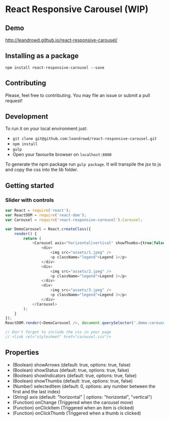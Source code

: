 # React Responsive Carousel (WIP)

## Demo
<http://leandrowd.github.io/react-responsive-carousel/>


## Installing as a package

`npm install react-responsive-carousel --save`


## Contributing

Please, feel free to contributing. You may file an issue or submit a pull request!


## Development

To run it on your local environment just: 

- `git clone git@github.com:leandrowd/react-responsive-carousel.git`
- `npm install`
- `gulp`
- Open your favourite browser on `localhost:8000`

To generate the npm package run `gulp package`. It will transpile the jsx to js and copy the css into the lib folder.


## Getting started

### Slider with controls

```javascript
var React = require('react');
var ReactDOM = require('react-dom');
var Carousel = require('react-responsive-carousel').Carousel;

var DemoCarousel = React.createClass({
    render() {
        return (
            <Carousel axis="horizontal|vertical" showThumbs={true|false} showArrows={true|false} onChange={onChange} onClickItem={onClickItem} onClickThumb={onClickThumb}>
                <div>
                    <img src="assets/1.jpeg" />
                    <p className="legend">Legend 1</p>
                </div>
                <div>
                    <img src="assets/2.jpeg" />
                    <p className="legend">Legend 2</p>
                </div>
                <div>
                    <img src="assets/3.jpeg" />
                    <p className="legend">Legend 3</p>
                </div>
            </Carousel>
        );
    }
});
ReactDOM.render(<DemoCarousel />, document.querySelector('.demo-carousel'));

// Don't forget to include the css in your page 
// <link rel="stylesheet" href="carousel.css"/>
```

## Properties

- (Boolean) showArrows (default: true, options: true, false)
- (Boolean) showStatus (default: true, options: true, false)
- (Boolean) showIndicators (default: true, options: true, false)
- (Boolean) showThumbs (default: true, options: true, false)
- (Number) selectedItem (default: 0, options: any number between the first and the last index)
- (String) axis (default: "horizontal" | options: "horizontal", "vertical")
- (Function) onChange (Triggered when the carousel move)
- (Function) onClickItem (Triggered when an item is clicked)
- (Function) onClickThumb (Triggered when a thumb is clicked)